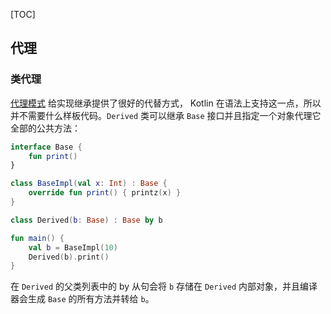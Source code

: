 [TOC]

## 代理

### 类代理
[代理模式](https://en.wikipedia.org/wiki/Delegation_pattern) 给实现继承提供了很好的代替方式， Kotlin 在语法上支持这一点，所以并不需要什么样板代码。`Derived` 类可以继承 `Base` 接口并且指定一个对象代理它全部的公共方法：

```kotlin
interface Base {
	fun print()
}

class BaseImpl(val x: Int) : Base {
	override fun print() { printz(x) }
}

class Derived(b: Base) : Base by b

fun main() {
	val b = BaseImpl(10)
	Derived(b).print()
}
```

在 `Derived` 的父类列表中的 by 从句会将 `b` 存储在 `Derived` 内部对象，并且编译器会生成 `Base` 的所有方法并转给 `b`。

